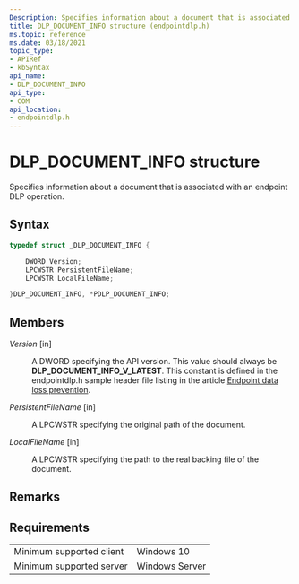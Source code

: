 ```yaml
---
Description: Specifies information about a document that is associated with an endpoint DLP operation.
title: DLP_DOCUMENT_INFO structure (endpointdlp.h)
ms.topic: reference
ms.date: 03/18/2021
topic_type: 
- APIRef
- kbSyntax
api_name: 
- DLP_DOCUMENT_INFO
api_type: 
- COM
api_location: 
- endpointdlp.h
---
```


# DLP_DOCUMENT_INFO structure

Specifies information about a document that is associated with an endpoint DLP operation.

## Syntax


```C++
typedef struct _DLP_DOCUMENT_INFO {

    DWORD Version;    
    LPCWSTR PersistentFileName;
    LPCWSTR LocalFileName;

}DLP_DOCUMENT_INFO, *PDLP_DOCUMENT_INFO;
```


## Members

<dl> <dt>

*Version* \[in\]
</dt> <dd>

A DWORD specifying the API version. This value should always be **DLP_DOCUMENT_INFO_V_LATEST**. This constant is defined in the endpointdlp.h sample header file listing in the article [Endpoint data loss prevention](endpointdlp-endpoint-data-loss-prevention.md).

</dd> </dl>

<dl> <dt>

*PersistentFileName* \[in\]
</dt> <dd>

A LPCWSTR specifying the original path of the document.

</dd> </dl>

<dl> <dt>

*LocalFileName* \[in\]
</dt> <dd>

A LPCWSTR specifying the path to the real backing file of the document.

</dd> </dl>



## Remarks


## Requirements



|                                     |                                                                                         |
|-------------------------------------|-----------------------------------------------------------------------------------------|
| Minimum supported client<br/> | Windows 10                                             |
| Minimum supported server<br/> | Windows Server                                    |
